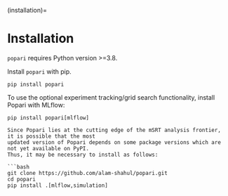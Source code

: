(installation)=

# Installation

`popari` requires Python version >=3.8.

Install `popari` with pip.

```
pip install popari
```

To use the optional experiment tracking/grid search functionality, install Popari with MLflow:

```
pip install popari[mlflow]
```

````{note}
Since Popari lies at the cutting edge of the mSRT analysis frontier, it is possible that the most
updated version of Popari depends on some package versions which are not yet available on PyPI.
Thus, it may be necessary to install as follows:

```bash
git clone https://github.com/alam-shahul/popari.git
cd popari
pip install .[mlflow,simulation]
````

```
```
